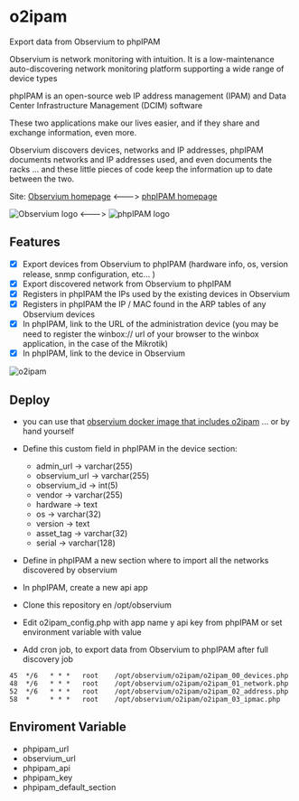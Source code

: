 # o2ipam
Export data from Observium to phpIPAM

Observium is network monitoring with intuition. It is a low-maintenance auto-discovering network monitoring platform supporting a wide range of device types

phpIPAM is an open-source web IP address management (IPAM) and Data Center Infrastructure Management (DCIM) software 

These two applications make our lives easier, and if they share and exchange information, even more.

Observium discovers devices, networks and IP addresses, phpIPAM documents networks and IP addresses used, and even documents the racks ... and these little pieces of code keep the information up to date between the two.

Site: [Observium homepage](https://www.observium.org/) <---> [phpIPAM homepage](http://phpipam.net)  

![Observium logo](https://www.observium.org/images/observium-brand.png) <---> ![phpIPAM logo](http://phpipam.net/wp-content/uploads/2014/12/phpipam_logo_small.png)


## Features
- [x] Export devices from Observium to phpIPAM (hardware info, os, version release, snmp configuration, etc... )
- [x] Export discovered network from Observium to phpIPAM
- [x] Registers in phpIPAM the IPs used by the existing devices in Observium 
- [x] Registers in phpIPAM the IP / MAC found in the ARP tables of any Observium devices 
- [x] In phpIPAM, link to the URL of the administration device (you may be need to register the winbox:// url of your browser to the winbox application, in the case of the Mikrotik)
- [x] In phpIPAM, link to the device in Observium

![o2ipam](https://user-images.githubusercontent.com/12079274/111393457-91d87d80-8697-11eb-94d7-6ae3f8173ed4.png)



## Deploy
 - you can use that [observium docker image that includes o2ipam](https://github.com/pvrmza/docker-observium) ... or by hand yourself

 - Define this custom field in phpIPAM in the device section:
	 - admin_url -> varchar(255)
	 - observium_url -> varchar(255)
	 - observium_id -> int(5)
	 - vendor -> varchar(255)
	 - hardware -> text
	 - os -> varchar(32)
	 - version -> text
	 - asset_tag -> varchar(32)
	 - serial -> varchar(128)
- Define in phpIPAM a new section where to import all the networks discovered by observium 
- In phpIPAM, create a new api app 

- Clone this repository en /opt/observium 
- Edit o2ipam_config.php with app name y api key from phpIPAM or set environment variable with value
- Add cron job, to export data from Observium to phpIPAM after full discovery job

```
45  */6   * * *   root    /opt/observium/o2ipam/o2ipam_00_devices.php
48  */6   * * *   root    /opt/observium/o2ipam/o2ipam_01_network.php
52  */6   * * *   root    /opt/observium/o2ipam/o2ipam_02_address.php
58  *     * * *   root    /opt/observium/o2ipam/o2ipam_03_ipmac.php

```



## Enviroment Variable
- phpipam_url
- observium_url
- phpipam_api
- phpipam_key
- phpipam_default_section




